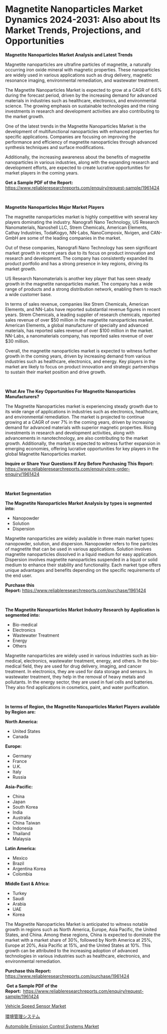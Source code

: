 <p><h1>Magnetite Nanoparticles Market Dynamics 2024-2031: Also about Its Market Trends, Projections, and Opportunities</h1></p><p><strong>Magnetite Nanoparticles Market Analysis and Latest Trends</strong></p>
<p><p>Magnetite nanoparticles are ultrafine particles of magnetite, a naturally occurring iron oxide mineral with magnetic properties. These nanoparticles are widely used in various applications such as drug delivery, magnetic resonance imaging, environmental remediation, and wastewater treatment.</p><p>The Magnetite Nanoparticles Market is expected to grow at a CAGR of 6.6% during the forecast period, driven by the increasing demand for advanced materials in industries such as healthcare, electronics, and environmental science. The growing emphasis on sustainable technologies and the rising investments in research and development activities are also contributing to the market growth.</p><p>One of the latest trends in the Magnetite Nanoparticles Market is the development of multifunctional nanoparticles with enhanced properties for specific applications. Companies are focusing on improving the performance and efficiency of magnetite nanoparticles through advanced synthesis techniques and surface modifications.</p><p>Additionally, the increasing awareness about the benefits of magnetite nanoparticles in various industries, along with the expanding research and development efforts, are expected to create lucrative opportunities for market players in the coming years.</p></p>
<p><strong>Get a Sample PDF of the Report:&nbsp;</strong> <a href="https://www.reliableresearchreports.com/enquiry/request-sample/1961424">https://www.reliableresearchreports.com/enquiry/request-sample/1961424</a></p>
<p>&nbsp;</p>
<p><strong>Magnetite Nanoparticles Major Market Players</strong></p>
<p><p>The magnetite nanoparticles market is highly competitive with several key players dominating the industry. Nanografi Nano Technology, US Research Nanomaterials, Nanoshell LLC, Strem Chemicals, American Elements, Cathay Industries, TodaKogyo, NN-Labs, NanoComposix, Nvigen, and CAN-GmbH are some of the leading companies in the market.</p><p>Out of these companies, Nanografi Nano Technology has seen significant market growth in recent years due to its focus on product innovation and research and development. The company has consistently expanded its product portfolio and has a strong presence in key regions, driving its market growth. </p><p>US Research Nanomaterials is another key player that has seen steady growth in the magnetite nanoparticles market. The company has a wide range of products and a strong distribution network, enabling them to reach a wide customer base. </p><p>In terms of sales revenue, companies like Strem Chemicals, American Elements, and NN-Labs have reported substantial revenue figures in recent years. Strem Chemicals, a leading supplier of research chemicals, reported sales revenue of over $50 million in the magnetite nanoparticles market. American Elements, a global manufacturer of specialty and advanced materials, has reported sales revenue of over $100 million in the market. NN-Labs, a nanomaterials company, has reported sales revenue of over $30 million.</p><p>Overall, the magnetite nanoparticles market is expected to witness further growth in the coming years, driven by increasing demand from various industries such as healthcare, electronics, and energy. Key players in the market are likely to focus on product innovation and strategic partnerships to sustain their market position and drive growth.</p></p>
<p>&nbsp;</p>
<p><strong>What Are The Key Opportunities For Magnetite Nanoparticles Manufacturers?</strong></p>
<p><p>The Magnetite Nanoparticles market is experiencing steady growth due to its wide range of applications in industries such as electronics, healthcare, and environmental remediation. The market is projected to continue growing at a CAGR of over 7% in the coming years, driven by increasing demand for advanced materials with superior magnetic properties. Rising investments in research and development activities, along with advancements in nanotechnology, are also contributing to the market growth. Additionally, the market is expected to witness further expansion in emerging economies, offering lucrative opportunities for key players in the global Magnetite Nanoparticles market.</p></p>
<p><strong>Inquire or Share Your Questions If Any Before Purchasing This Report:</strong> <a href="https://www.reliableresearchreports.com/enquiry/pre-order-enquiry/1961424">https://www.reliableresearchreports.com/enquiry/pre-order-enquiry/1961424</a></p>
<p>&nbsp;</p>
<p><strong>Market Segmentation</strong></p>
<p><strong>The Magnetite Nanoparticles Market Analysis by types is segmented into:</strong></p>
<p><ul><li>Nanopowder</li><li>Solution</li><li>Dispersion</li></ul></p>
<p><p>Magnetite nanoparticles are widely available in three main market types: nanopowder, solution, and dispersion. Nanopowder refers to fine particles of magnetite that can be used in various applications. Solution involves magnetite nanoparticles dissolved in a liquid medium for easy application. Dispersion involves magnetite nanoparticles suspended in a liquid or solid medium to enhance their stability and functionality. Each market type offers unique advantages and benefits depending on the specific requirements of the end user.</p></p>
<p><strong>Purchase this Report:&nbsp;</strong><a href="https://www.reliableresearchreports.com/purchase/1961424">https://www.reliableresearchreports.com/purchase/1961424</a></p>
<p>&nbsp;</p>
<p><strong>The Magnetite Nanoparticles Market Industry Research by Application is segmented into:</strong></p>
<p><ul><li>Bio-medical</li><li>Electronics</li><li>Wastewater Treatment</li><li>Energy</li><li>Others</li></ul></p>
<p><p>Magnetite nanoparticles are widely used in various industries such as bio-medical, electronics, wastewater treatment, energy, and others. In the bio-medical field, they are used for drug delivery, imaging, and cancer treatment. In electronics, they are used for data storage and sensors. In wastewater treatment, they help in the removal of heavy metals and pollutants. In the energy sector, they are used in fuel cells and batteries. They also find applications in cosmetics, paint, and water purification.</p></p>
<p>&nbsp;</p>
<p><strong>In terms of Region, the Magnetite Nanoparticles Market Players available by Region are:</strong></p>
<p>
    <p> <strong> North America: </strong>
        <ul>
            <li>United States</li>
            <li>Canada</li>
        </ul>
        </p> 
    <p> <strong> Europe: </strong>
        <ul>
            <li>Germany</li>
            <li>France</li>
            <li>U.K.</li>
            <li>Italy</li>
            <li>Russia</li>
        </ul>
        </p> 
    <p> <strong> Asia-Pacific: </strong>
        <ul>
            <li>China</li>
            <li>Japan</li>
            <li>South Korea</li>
            <li>India</li>
            <li>Australia</li>
            <li>China Taiwan</li>
            <li>Indonesia</li>
            <li>Thailand</li>
            <li>Malaysia</li>
        </ul>
        </p> 
    <p> <strong> Latin America: </strong>
        <ul>
            <li>Mexico</li>
            <li>Brazil</li>
            <li>Argentina Korea</li>
            <li>Colombia</li>
        </ul>
        </p> 
    <p> <strong> Middle East & Africa: </strong>
        <ul>
            <li>Turkey</li>
            <li>Saudi</li>
            <li>Arabia</li>
            <li>UAE</li>
            <li>Korea</li>
        </ul>
    </p>
    </p>
<p><p>The Magnetite Nanoparticles Market is anticipated to witness notable growth in regions such as North America, Europe, Asia Pacific, the United States, and China. Among these regions, China is expected to dominate the market with a market share of 30%, followed by North America at 25%, Europe at 20%, Asia Pacific at 15%, and the United States at 10%. This growth can be attributed to the increasing adoption of advanced technologies in various industries such as healthcare, electronics, and environmental remediation.</p></p>
<p><strong>Purchase this Report: </strong><a href="https://www.reliableresearchreports.com/purchase/1961424">https://www.reliableresearchreports.com/purchase/1961424</a></p>
<p>&nbsp;<strong>Get a Sample PDF of the Report:&nbsp;&nbsp;</strong><a href="https://www.reliableresearchreports.com/enquiry/request-sample/1961424">https://www.reliableresearchreports.com/enquiry/request-sample/1961424</a></p>
<p><strong></strong></p>
<p><p><a href="https://view.publitas.com/reportprime-1/vehicle-speed-sensor-market-furnish-information-about-market-size-market-share-market-dynamics-and-projections-spanning-from-2023-to-2030/">Vehicle Speed Sensor Market</a></p><p><a href="https://github.com/mreklxf44233/Market-Research-Report-List-1/blob/main/6449019191101.md">環境管理システム</a></p><p><a href="https://view.publitas.com/reportprime-1/automobile-emission-control-systems-market-size-share-trends-analysis-report-by-application-regional-outlook-competitive-strategies-and-segment-forecasts-2023-2030/">Automobile Emission Control Systems Market</a></p></p>